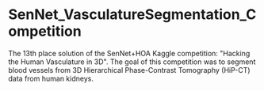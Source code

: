 # SenNet_VasculatureSegmentation_Competition
The 13th place solution of the SenNet+HOA Kaggle competition: "Hacking the Human Vasculature in 3D".  The goal of this competition was to segment blood vessels from 3D Hierarchical Phase-Contrast Tomography (HiP-CT) data from human kidneys.
